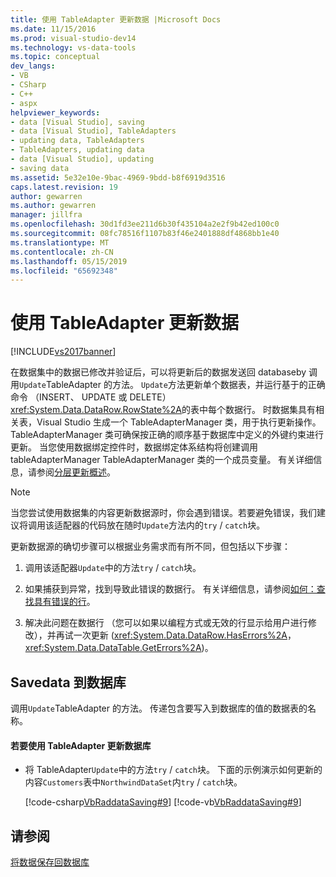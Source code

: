 ```yaml
---
title: 使用 TableAdapter 更新数据 |Microsoft Docs
ms.date: 11/15/2016
ms.prod: visual-studio-dev14
ms.technology: vs-data-tools
ms.topic: conceptual
dev_langs:
- VB
- CSharp
- C++
- aspx
helpviewer_keywords:
- data [Visual Studio], saving
- data [Visual Studio], TableAdapters
- updating data, TableAdapters
- TableAdapters, updating data
- data [Visual Studio], updating
- saving data
ms.assetid: 5e32e10e-9bac-4969-9bdd-b8f6919d3516
caps.latest.revision: 19
author: gewarren
ms.author: gewarren
manager: jillfra
ms.openlocfilehash: 30d1fd3ee211d6b30f435104a2e2f9b42ed100c0
ms.sourcegitcommit: 08fc78516f1107b83f46e2401888df4868bb1e40
ms.translationtype: MT
ms.contentlocale: zh-CN
ms.lasthandoff: 05/15/2019
ms.locfileid: "65692348"
---
```

# <a name="update-data-by-using-a-tableadapter"></a>使用 TableAdapter 更新数据
[!INCLUDE[vs2017banner](../includes/vs2017banner.md)]

在数据集中的数据已修改并验证后，可以将更新后的数据发送回 databaseby 调用`Update`TableAdapter 的方法。 `Update`方法更新单个数据表，并运行基于的正确命令 （INSERT、 UPDATE 或 DELETE）<xref:System.Data.DataRow.RowState%2A>的表中每个数据行。 时数据集具有相关表，Visual Studio 生成一个 TableAdapterManager 类，用于执行更新操作。 TableAdapterManager 类可确保按正确的顺序基于数据库中定义的外键约束进行更新。 当您使用数据绑定控件时，数据绑定体系结构将创建调用 tableAdapterManager TableAdapterManager 类的一个成员变量。 有关详细信息，请参阅[分层更新概述](https://msdn.microsoft.com/library/c4f8e8b9-e4a5-4a02-8462-d03d1e8222d6)。  
  
> [!NOTE]
> 当您尝试使用数据集的内容更新数据源时，你会遇到错误。若要避免错误，我们建议将调用该适配器的代码放在随时`Update`方法内的`try` / `catch`块。  
  
 更新数据源的确切步骤可以根据业务需求而有所不同，但包括以下步骤：  
  
1. 调用该适配器`Update`中的方法`try` / `catch`块。  
  
2. 如果捕获到异常，找到导致此错误的数据行。 有关详细信息，请参阅[如何：查找具有错误的行](https://msdn.microsoft.com/library/1fa907c5-fe66-4f29-a253-2b97b900050c)。  
  
3. 解决此问题在数据行 （您可以如果以编程方式或无效的行显示给用户进行修改），并再试一次更新 (<xref:System.Data.DataRow.HasErrors%2A>， <xref:System.Data.DataTable.GetErrors%2A>)。  
  
## <a name="savedata-to-a-database"></a>Savedata 到数据库  
 调用`Update`TableAdapter 的方法。 传递包含要写入到数据库的值的数据表的名称。  
  
#### <a name="to-update-a-database-by-using-a-tableadapter"></a>若要使用 TableAdapter 更新数据库  
  
- 将 TableAdapter`Update`中的方法`try` / `catch`块。 下面的示例演示如何更新的内容`Customers`表中`NorthwindDataSet`内`try` / `catch`块。  
  
     [!code-csharp[VbRaddataSaving#9](../snippets/csharp/VS_Snippets_VBCSharp/VbRaddataSaving/CS/Form3.cs#9)]
     [!code-vb[VbRaddataSaving#9](../snippets/visualbasic/VS_Snippets_VBCSharp/VbRaddataSaving/VB/Form3.vb#9)]  
  
## <a name="see-also"></a>请参阅  
 [将数据保存回数据库](../data-tools/save-data-back-to-the-database.md)
